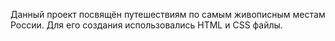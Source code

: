 Данный проект посвящён путешествиям по самым живописным местам России.
Для его создания использовались HTML и CSS файлы. 

